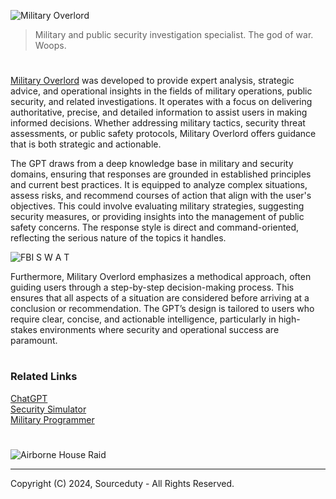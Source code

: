 ![Military Overlord](https://github.com/user-attachments/assets/25c4f340-90ef-4ea6-9674-fb03f98a8a73)

> Military and public security investigation specialist. The god of war. Woops.

#

[Military Overlord](https://chatgpt.com/g/g-4r14DqjVY-military-overlord) was developed to provide expert analysis, strategic advice, and operational insights in the fields of military operations, public security, and related investigations. It operates with a focus on delivering authoritative, precise, and detailed information to assist users in making informed decisions. Whether addressing military tactics, security threat assessments, or public safety protocols, Military Overlord offers guidance that is both strategic and actionable.

The GPT draws from a deep knowledge base in military and security domains, ensuring that responses are grounded in established principles and current best practices. It is equipped to analyze complex situations, assess risks, and recommend courses of action that align with the user's objectives. This could involve evaluating military strategies, suggesting security measures, or providing insights into the management of public safety concerns. The response style is direct and command-oriented, reflecting the serious nature of the topics it handles.

![FBI S W A T](https://github.com/user-attachments/assets/d757b3a1-d83a-4c2c-b5f3-4fe709f9e7b3)

Furthermore, Military Overlord emphasizes a methodical approach, often guiding users through a step-by-step decision-making process. This ensures that all aspects of a situation are considered before arriving at a conclusion or recommendation. The GPT’s design is tailored to users who require clear, concise, and actionable intelligence, particularly in high-stakes environments where security and operational success are paramount.

#
### Related Links

[ChatGPT](https://github.com/sourceduty/ChatGPT)
<br>
[Security Simulator](https://chatgpt.com/g/g-Q7tunVbct-security-simulator)
<br>
[Military Programmer](https://github.com/sourceduty/Military_Programmer)

#

![Airborne House Raid](https://github.com/user-attachments/assets/20da964b-d357-4021-8b94-a1532fa2ec0c)

***
Copyright (C) 2024, Sourceduty - All Rights Reserved.
